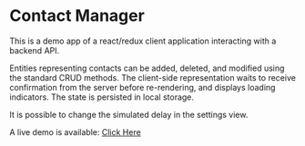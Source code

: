 # Contact Manager

This is a demo app of a react/redux client application interacting with a backend API.

Entities representing contacts can be added, deleted, and modified using the standard CRUD methods. The client-side representation waits to receive confirmation from the server before re-rendering, and displays loading indicators. The state is persisted in local storage.

It is possible to change the simulated delay in the settings view.

A live demo is available: [Click Here](https://contact-manager.willbaker.dev/)
